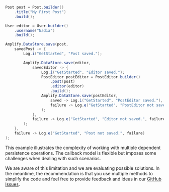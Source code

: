 ```java
Post post = Post.builder()
    .title("My First Post")
    .build();

User editor = User.builder()
    .username("Nadia")
    .build();

Amplify.DataStore.save(post,
    savedPost -> {
        Log.i("GetStarted", "Post saved.");

        Amplify.DataStore.save(editor,
            savedEditor -> {
                Log.i("GetStarted", "Editor saved.");
                PostEditor postEditor = PostEditor.builder()
                    .post(post)
                    .editor(editor)
                    .build();
                Amplify.DataStore.save(postEditor,
                    saved -> Log.i("GetStarted", "PostEditor saved."),
                    failure -> Log.e("GetStarted", "PostEditor not saved.", failure)
                );
            },
            failure -> Log.e("GetStarted", "Editor not saved.", failure)
        );
    },
    failure -> Log.e("GetStarted", "Post not saved.", failure)
);
```

<amplify-callout>

This example illustrates the complexity of working with multiple dependent persistence operations. The callback model is flexible but imposes some challenges when dealing with such scenarios.

We are aware of this limitation and we are evaluating possible solutions. In the meantime, the recommendation is that you use multiple methods to simplify the code and feel free to provide feedback and ideas in our [GitHub Issues](https://github.com/aws-amplify/amplify-android/issues).

</amplify-callout>
